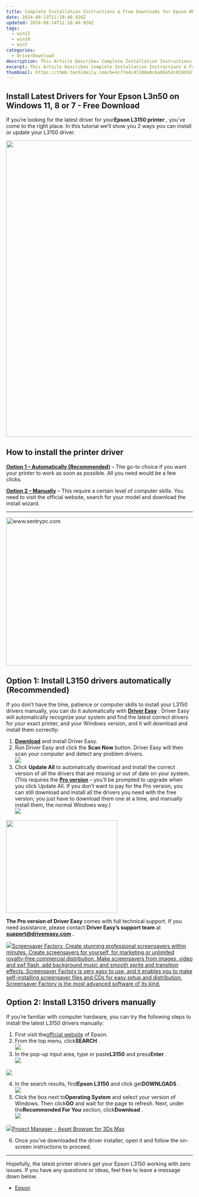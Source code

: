 ```yaml
---
title: Complete Installation Instructions & Free Downloads for Epson WF-2750 Drivers
date: 2024-08-13T11:18:40.926Z
updated: 2024-08-14T11:18:40.926Z
tags:
  - win11
  - win10
  - win7
categories:
  - DriverDownload
description: This Article Describes Complete Installation Instructions & Free Downloads for Epson WF-2750 Drivers
excerpt: This Article Describes Complete Installation Instructions & Free Downloads for Epson WF-2750 Drivers
thumbnail: https://thmb.techidaily.com/be4c77e4c47208a0c6a89a5dc018d347b3f89d31378e1f478ed8a82b6ec5c28d.jpg
---
```


## Install Latest Drivers for Your Epson L3n50 on Windows 11, 8 or 7 - Free Download

If you’re looking for the latest driver for your**Epson L3150 printer** , you’ve come to the right place. In this tutorial we’ll show you 2 ways you can install or update your L3150 driver.

<!-- affiliate ads begin -->
<a href="https://aspironcom.sjv.io/c/5597632/1941789/21554" target="_top" id="1941789"><img src="//a.impactradius-go.com/display-ad/21554-1941789" border="0" alt="" width="650" height="800"/></a><img height="0" width="0" src="https://imp.pxf.io/i/5597632/1941789/21554" style="position:absolute;visibility:hidden;" border="0" />
<!-- affiliate ads end -->
## How to install the printer driver

**[Option 1 – Automatically (Recommended)](https://www.drivereasy.com/knowledge/epson-l3150-driver-download-update-windows-10-8-7/#option1)**  – The go-to choice if you want your printer to work as soon as possible. All you need would be a few clicks.

[**Option 2 – Manually**](https://tools.techidaily.com/drivereasy/download/) – This require a certain level of computer skills. You need to visit the official website, search for your model and download the install wizard.

---

<!-- affiliate ads begin -->
<a href="https://sentrypc.7eer.net/c/5597632/398453/3022" target="_top" id="398453"><img src="//a.impactradius-go.com/display-ad/3022-398453" border="0" alt="www.sentrypc.com" width="580" height="400"/></a><img height="0" width="0" src="https://sentrypc.7eer.net/i/5597632/398453/3022" style="position:absolute;visibility:hidden;" border="0" />
<!-- affiliate ads end -->
## Option 1: Install L3150 drivers automatically (Recommended)

 If you don’t have the time, patience or computer skills to install your L3150 drivers manually, you can do it automatically with **[Driver Easy](https://tools.techidaily.com/drivereasy/download/)**  . Driver Easy will automatically recognize your system and find the latest correct drivers for your exact printer, and your Windows version, and it will download and install them correctly:

1. **[Download](https://tools.techidaily.com/drivereasy/download/)**  and install Driver Easy.
2. Run Driver Easy and click the **Scan Now** button. Driver Easy will then scan your computer and detect any problem drivers.  
![](https://images.drivereasy.com/wp-content/uploads/2020/08/Scan-now.jpg)
3. Click **Update All** to automatically download and install the correct version of _all_ the drivers that are missing or out of date on your system.  
 (This requires the **[Pro version](https://tools.techidaily.com/drivereasy/download/)**  – you’ll be prompted to upgrade when you click Update All. If you don’t want to pay for the Pro version, you can still download and install all the drivers you need with the free version; you just have to download them one at a time, and manually install them, the normal Windows way.)  
![](https://images.drivereasy.com/wp-content/uploads/2020/12/de-update-l3150.jpg)
<!-- affiliate ads begin -->
<a href="https://printrendy.pxf.io/c/5597632/1453720/17020" target="_top" id="1453720"><img src="//a.impactradius-go.com/display-ad/17020-1453720" border="0" alt="" width="300" height="250"/></a><img height="0" width="0" src="https://imp.pxf.io/i/5597632/1453720/17020" style="position:absolute;visibility:hidden;" border="0" />
<!-- affiliate ads end -->

**The Pro version of Driver Easy** comes with full technical support. If you need assistance, please contact **Driver Easy’s support team** at **[support@drivereasy.com](https://tools.techidaily.com/drivereasy/download/) .**

<!-- affiliate ads begin -->
<a href="https://secure.2checkout.com/order/checkout.php?PRODS=194977&QTY=1&AFFILIATE=108875&CART=1"><img src="https://www.blumentals.net/scrfactory/images/screensaver-software.png" border="0">Screensaver Factory, Create stunning professional screensavers within minutes. Create screensavers for yourself, for marketing or unlimited royalty-free commercial distribution. Make screensavers from images, video and swf flash, add background music and smooth sprite and transition effects. Screensaver Factory is very easy to use, and it enables you to make self-installing screensaver files and CDs for easy setup and distribution. Screensaver Factory is the most advanced software of its kind.</a>
<!-- affiliate ads end -->
## Option 2: Install L3150 drivers manually

 If you’re familiar with computer hardware, you can try the following steps to install the latest L3150 drivers manually:

1. First visit the[official website](https://epson.com.jm/) of Epson.
2. From the top menu, click**SEARCH** .  
![](https://images.drivereasy.com/wp-content/uploads/2020/12/epson-l3110-driver-manually-1.jpg)
3. In the pop-up input area, type or paste**L3150** and press**Enter** .  
![](https://images.drivereasy.com/wp-content/uploads/2020/12/epson-l3150-driver-manually-2.jpg)
<!-- affiliate ads begin -->
<a href="https://secure.2checkout.com/order/checkout.php?PRODS=35038891&QTY=1&AFFILIATE=108875&CART=1"><img src="https://www.dupinout.com/wp-content/uploads/2021/12/DupInOut-New-Duplicate-Scan-Tab.png" border="0"></a>
<!-- affiliate ads end -->
4. In the search results, find**Epson L3150** and click get**DOWNLOADS** .  
![](https://images.drivereasy.com/wp-content/uploads/2020/12/epson-l3150-driver-manually-3.jpg)
5. Click the box next to**Operating System** and select your version of Windows. Then click**GO** and wait for the page to refresh. Next, under the**Recommended For You** section, click**Download** .  
![](https://images.drivereasy.com/wp-content/uploads/2020/12/epson-l3150-driver-manually-4.jpg)
<!-- affiliate ads begin -->
<a href="https://secure.2checkout.com/order/checkout.php?PRODS=4709458&QTY=1&AFFILIATE=108875&CART=1"><img src="https://3d-kstudio.com/wp-content/uploads/2014/02/Project-Manager-3D-Models-4-800x800.jpg" border="0">Project Manager - Asset Browser for 3Ds Max</a>
<!-- affiliate ads end -->
6. Once you’ve downloaded the driver installer, open it and follow the on-screen instructions to proceed.

---

 Hopefully, the latest printer drivers get your Epson L3150 working with zero issues. If you have any questions or ideas, feel free to leave a message down below.

* [Epson](https://tools.techidaily.com/drivereasy/download/)

<ins class="adsbygoogle"
     style="display:block"
     data-ad-format="autorelaxed"
     data-ad-client="ca-pub-7571918770474297"
     data-ad-slot="1223367746"></ins>



<ins class="adsbygoogle"
     style="display:block"
     data-ad-client="ca-pub-7571918770474297"
     data-ad-slot="8358498916"
     data-ad-format="auto"
     data-full-width-responsive="true"></ins>



